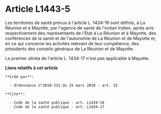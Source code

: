 # Article L1443-5

Les territoires de santé prévus à l'article L. 1434-16 sont définis, à La Réunion et à Mayotte, par l'agence de santé de
l'océan Indien, après avis respectivement des représentants de l'Etat à La Réunion et à Mayotte, des conférences de la santé
et de l'autonomie de La Réunion et de Mayotte et, en ce qui concerne les activités relevant de leur compétence, des
présidents des conseils généraux de La Réunion et de Mayotte. 

Le premier alinéa de l'article L. 1434-17 n'est pas applicable à Mayotte.

**Liens relatifs à cet article**

	**Créé par**:

	  - Ordonnance n°2010-331 du 25 mars 2010 - art. 15

	**Cite**:

	  - Code de la santé publique - art. L1434-16
	  - Code de la santé publique - art. L1434-17
